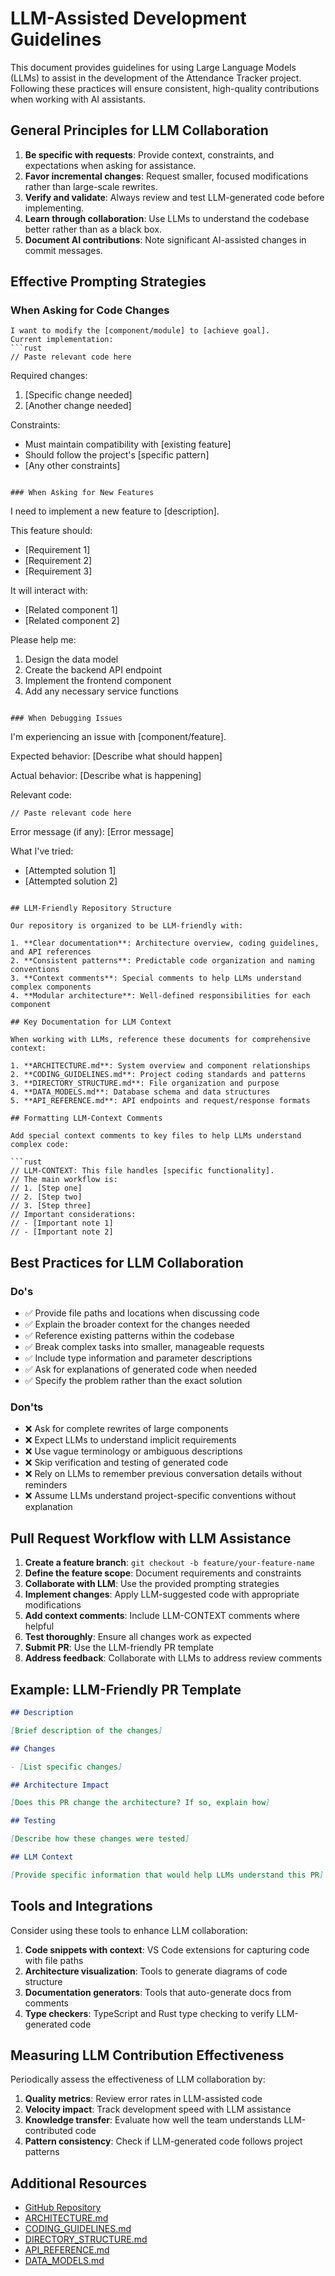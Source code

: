 # LLM-Assisted Development Guidelines

This document provides guidelines for using Large Language Models (LLMs) to assist in the development of the Attendance Tracker project. Following these practices will ensure consistent, high-quality contributions when working with AI assistants.

## General Principles for LLM Collaboration

1. **Be specific with requests**: Provide context, constraints, and expectations when asking for assistance.
2. **Favor incremental changes**: Request smaller, focused modifications rather than large-scale rewrites.
3. **Verify and validate**: Always review and test LLM-generated code before implementing.
4. **Learn through collaboration**: Use LLMs to understand the codebase better rather than as a black box.
5. **Document AI contributions**: Note significant AI-assisted changes in commit messages.

## Effective Prompting Strategies

### When Asking for Code Changes

````
I want to modify the [component/module] to [achieve goal].
Current implementation:
```rust
// Paste relevant code here
````

Required changes:

1. [Specific change needed]
2. [Another change needed]

Constraints:

- Must maintain compatibility with [existing feature]
- Should follow the project's [specific pattern]
- [Any other constraints]

```

### When Asking for New Features

```

I need to implement a new feature to [description].

This feature should:

- [Requirement 1]
- [Requirement 2]
- [Requirement 3]

It will interact with:

- [Related component 1]
- [Related component 2]

Please help me:

1. Design the data model
2. Create the backend API endpoint
3. Implement the frontend component
4. Add any necessary service functions

```

### When Debugging Issues

```

I'm experiencing an issue with [component/feature].

Expected behavior:
[Describe what should happen]

Actual behavior:
[Describe what is happening]

Relevant code:

```rust/typescript
// Paste relevant code here
```

Error message (if any):
[Error message]

What I've tried:

- [Attempted solution 1]
- [Attempted solution 2]

````

## LLM-Friendly Repository Structure

Our repository is organized to be LLM-friendly with:

1. **Clear documentation**: Architecture overview, coding guidelines, and API references
2. **Consistent patterns**: Predictable code organization and naming conventions
3. **Context comments**: Special comments to help LLMs understand complex components
4. **Modular architecture**: Well-defined responsibilities for each component

## Key Documentation for LLM Context

When working with LLMs, reference these documents for comprehensive context:

1. **ARCHITECTURE.md**: System overview and component relationships
2. **CODING_GUIDELINES.md**: Project coding standards and patterns
3. **DIRECTORY_STRUCTURE.md**: File organization and purpose
4. **DATA_MODELS.md**: Database schema and data structures
5. **API_REFERENCE.md**: API endpoints and request/response formats

## Formatting LLM-Context Comments

Add special context comments to key files to help LLMs understand complex code:

```rust
// LLM-CONTEXT: This file handles [specific functionality].
// The main workflow is:
// 1. [Step one]
// 2. [Step two]
// 3. [Step three]
// Important considerations:
// - [Important note 1]
// - [Important note 2]
````

## Best Practices for LLM Collaboration

### Do's

- ✅ Provide file paths and locations when discussing code
- ✅ Explain the broader context for the changes needed
- ✅ Reference existing patterns within the codebase
- ✅ Break complex tasks into smaller, manageable requests
- ✅ Include type information and parameter descriptions
- ✅ Ask for explanations of generated code when needed
- ✅ Specify the problem rather than the exact solution

### Don'ts

- ❌ Ask for complete rewrites of large components
- ❌ Expect LLMs to understand implicit requirements
- ❌ Use vague terminology or ambiguous descriptions
- ❌ Skip verification and testing of generated code
- ❌ Rely on LLMs to remember previous conversation details without reminders
- ❌ Assume LLMs understand project-specific conventions without explanation

## Pull Request Workflow with LLM Assistance

1. **Create a feature branch**: `git checkout -b feature/your-feature-name`
2. **Define the feature scope**: Document requirements and constraints
3. **Collaborate with LLM**: Use the provided prompting strategies
4. **Implement changes**: Apply LLM-suggested code with appropriate modifications
5. **Add context comments**: Include LLM-CONTEXT comments where helpful
6. **Test thoroughly**: Ensure all changes work as expected
7. **Submit PR**: Use the LLM-friendly PR template
8. **Address feedback**: Collaborate with LLMs to address review comments

## Example: LLM-Friendly PR Template

```markdown
## Description

[Brief description of the changes]

## Changes

- [List specific changes]

## Architecture Impact

[Does this PR change the architecture? If so, explain how]

## Testing

[Describe how these changes were tested]

## LLM Context

[Provide specific information that would help LLMs understand this PR]
```

## Tools and Integrations

Consider using these tools to enhance LLM collaboration:

1. **Code snippets with context**: VS Code extensions for capturing code with file paths
2. **Architecture visualization**: Tools to generate diagrams of code structure
3. **Documentation generators**: Tools that auto-generate docs from comments
4. **Type checkers**: TypeScript and Rust type checking to verify LLM-generated code

## Measuring LLM Contribution Effectiveness

Periodically assess the effectiveness of LLM collaboration by:

1. **Quality metrics**: Review error rates in LLM-assisted code
2. **Velocity impact**: Track development speed with LLM assistance
3. **Knowledge transfer**: Evaluate how well the team understands LLM-contributed code
4. **Pattern consistency**: Check if LLM-generated code follows project patterns

## Additional Resources

- [GitHub Repository](https://github.com/yourusername/attendance-tracker)
- [ARCHITECTURE.md](./ARCHITECTURE.md)
- [CODING_GUIDELINES.md](./CODING_GUIDELINES.md)
- [DIRECTORY_STRUCTURE.md](./DIRECTORY_STRUCTURE.md)
- [API_REFERENCE.md](./API_REFERENCE.md)
- [DATA_MODELS.md](./DATA_MODELS.md)
